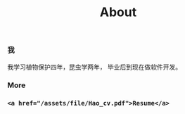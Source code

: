 ﻿---
layout: page
title: About
permalink: /about/
---


<h3>我</h3>

我学习植物保护四年，昆虫学两年，
毕业后到现在做软件开发。

<h3>More<h3>

    <a href="/assets/file/Hao_cv.pdf">Resume</a>


